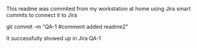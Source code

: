 This readme was commited from my workstation at home using Jira smart commits to connect it to Jira

git commit -m "QA-1 #comment added readme2"

It successfully showed up in Jira QA-1
